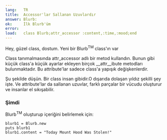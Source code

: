 ```yaml
---
lang:   TR
title:  Accessor'lar Sallanan Uzuvlardır
answer: Blurb:
ok:     İlk Blurb'üm
error:  
load:   class Blurb;attr_accessor :content,:time,:mood;end
---
```


Hey, güzel class, dostum. Yeni bir Blurb<sup>TM</sup> class'ın var

Class tanımalmasında attr\_accessor adlı bir metod kullandın.
Bunun gibi küçük class'a küçük ayarlar ekleyen birçok __attr__ibute metodları bulunmaktadır.
Bu attribute'lar sadece class'a yapışık değişkenlerdir.

Şu şekilde düşün. Bir class insan gibidir.O dışarıda dolaşan yıldız şekilli şey işte.
Ve attribute'lar da sallanan uzuvlar, farklı parçalar bir vücudu oluşturur ve insanlar
el sıkışabilir.

### Şimdi
Blurb<sup>TM</sup> oluşturup içeriğini belirlemek için:

    blurb1 = Blurb.new
    puts blurb1
    blurb1.content = "Today Mount Hood Was Stolen!"
